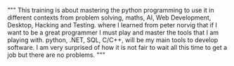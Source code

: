 
"""
This training is about mastering the python programming to use it in different 
contexts from problem solving, maths, AI, Web Development, Desktop, Hacking and Testing.
where I learned from peter norvig that if I want to be a great programmer I must
play and master the tools that I am playing with.
python, .NET, SQL, C/C++, will be my main tools to develop software.
I am very surprised of how it is not fair to wait all this time to get a job
but there are no problems.
"""
